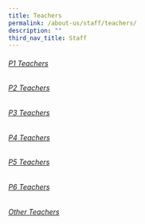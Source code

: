 ```yaml
---
title: Teachers
permalink: /about-us/staff/teachers/
description: ""
third_nav_title: Staff
---
```

###### [P1 Teachers](/about-us/staff/teachers/p1-teachers)
### 
###### [P2 Teachers](/about-us/staff/teachers/p2-teachers)
### 
###### [P3 Teachers](/about-us/staff/teachers/p3-teachers)
### 
###### [P4 Teachers](/about-us/staff/teachers/p4-teachers)
### 
###### [P5 Teachers](/about-us/staff/teachers/p5-teachers)
### 
###### [P6 Teachers](/about-us/staff/teachers/p6-teachers)
### 
###### [Other Teachers](/about-us/staff/teachers/other-teachers/)